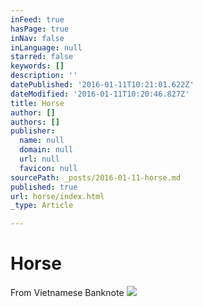 ```yaml
---
inFeed: true
hasPage: true
inNav: false
inLanguage: null
starred: false
keywords: []
description: ''
datePublished: '2016-01-11T10:21:01.622Z'
dateModified: '2016-01-11T10:20:46.827Z'
title: Horse
author: []
authors: []
publisher:
  name: null
  domain: null
  url: null
  favicon: null
sourcePath: _posts/2016-01-11-horse.md
published: true
url: horse/index.html
_type: Article

---
```

# Horse

From Vietnamese Banknote
![](https://the-grid-user-content.s3-us-west-2.amazonaws.com/fde60f05-6a61-495d-8de6-923ddca26d2e.jpg)